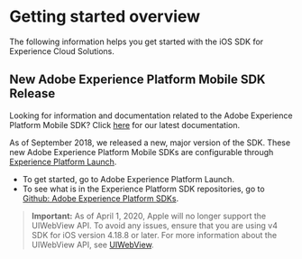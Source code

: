 # Getting started overview

The following information helps you get started with the iOS SDK for Experience Cloud Solutions.

## New Adobe Experience Platform Mobile SDK Release

Looking for information and documentation related to the Adobe Experience Platform Mobile SDK? Click [here](https://aep-sdks.gitbook.io/docs/) for our latest documentation.

As of September 2018, we released a new, major version of the SDK. These new Adobe Experience Platform Mobile SDKs are configurable through [Experience Platform Launch](https://www.adobe.com/experience-platform/launch.html).

* To get started, go to Adobe Experience Platform Launch.
* To see what is in the Experience Platform SDK repositories, go to [Github: Adobe Experience Platform SDKs](https://github.com/Adobe-Marketing-Cloud/acp-sdks).

> **Important:** As of April 1, 2020, Apple will no longer support the UIWebView API. To avoid any issues, ensure that you are using v4 SDK for iOS version 4.18.8 or later. For more information about the UIWebView API, see [UIWebView](https://developer.apple.com/documentation/uikit/uiwebview).
